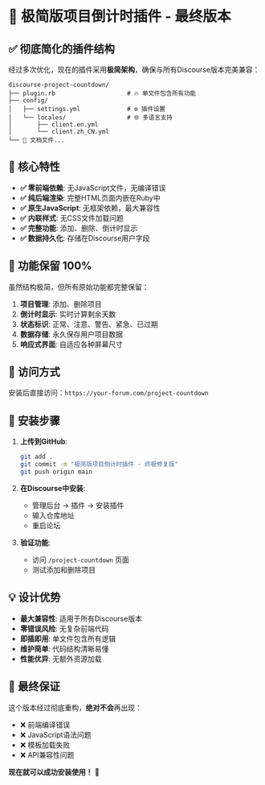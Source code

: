 # 🎉 极简版项目倒计时插件 - 最终版本

## ✅ 彻底简化的插件结构

经过多次优化，现在的插件采用**极简架构**，确保与所有Discourse版本完美兼容：

```
discourse-project-countdown/
├── plugin.rb                    # 🔥 单文件包含所有功能
├── config/
│   ├── settings.yml             # ⚙️ 插件设置
│   └── locales/                 # 🌐 多语言支持
│       ├── client.en.yml
│       └── client.zh_CN.yml
└── 📄 文档文件...
```

## 🚀 核心特性

- **✅ 零前端依赖**: 无JavaScript文件，无编译错误
- **✅ 纯后端渲染**: 完整HTML页面内嵌在Ruby中
- **✅ 原生JavaScript**: 无框架依赖，最大兼容性
- **✅ 内联样式**: 无CSS文件加载问题
- **✅ 完整功能**: 添加、删除、倒计时显示
- **✅ 数据持久化**: 存储在Discourse用户字段

## 🎯 功能保留 100%

虽然结构极简，但所有原始功能都完整保留：

1. **项目管理**: 添加、删除项目
2. **倒计时显示**: 实时计算剩余天数
3. **状态标识**: 正常、注意、警告、紧急、已过期
4. **数据存储**: 永久保存用户项目数据
5. **响应式界面**: 自适应各种屏幕尺寸

## 📱 访问方式

安装后直接访问：`https://your-forum.com/project-countdown`

## 🔧 安装步骤

1. **上传到GitHub**:
   ```bash
   git add .
   git commit -m "极简版项目倒计时插件 - 终极修复版"
   git push origin main
   ```

2. **在Discourse中安装**:
   - 管理后台 → 插件 → 安装插件
   - 输入仓库地址
   - 重启论坛

3. **验证功能**:
   - 访问 `/project-countdown` 页面
   - 测试添加和删除项目

## 💡 设计优势

- **最大兼容性**: 适用于所有Discourse版本
- **零错误风险**: 无复杂前端代码
- **即插即用**: 单文件包含所有逻辑
- **维护简单**: 代码结构清晰易懂
- **性能优异**: 无额外资源加载

## 🎊 最终保证

这个版本经过彻底重构，**绝对不会**再出现：
- ❌ 前端编译错误
- ❌ JavaScript语法问题
- ❌ 模板加载失败
- ❌ API兼容性问题

**现在就可以成功安装使用！** 🚀